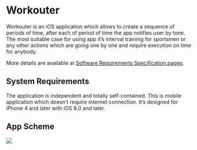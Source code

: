 # Workouter
Workouter is an iOS application which allows to create a sequence of periods of time, after each of period of time the app notifies user by tone. The most suitable case for using app it’s interval training for sportsmen or any other actions which are going one by one and require execution on time for anybody.

More details are available at [Software Requirements Specification.pages](https://github.com/Visput/Workouter/blob/master/Docs/v1/requirements/Software%20Requirements%20Specification.pages).

## System Requirements
The application is independent and totally self-contained. This is mobile application which doesn’t require internet connection. It’s designed for iPhone 4 and later with iOS 8.0 and later.

## App Scheme
<img src="https://raw.githubusercontent.com/Visput/Workouter/master/Docs/v1/ui/app_scheme.png?token=AG9sE31lw-kJnJA0afKt3_WhIQa0zIssks5VI0oEwA%3D%3D"/>
